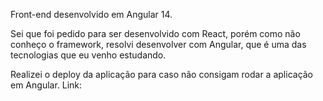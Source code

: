 Front-end desenvolvido em Angular 14.

Sei que foi pedido para ser desenvolvido com React, porém como não conheço o framework, resolvi desenvolver com Angular, que é uma das tecnologias que eu venho estudando.

Realizei o deploy da aplicação para caso não consigam rodar a aplicação em Angular.
Link: 
